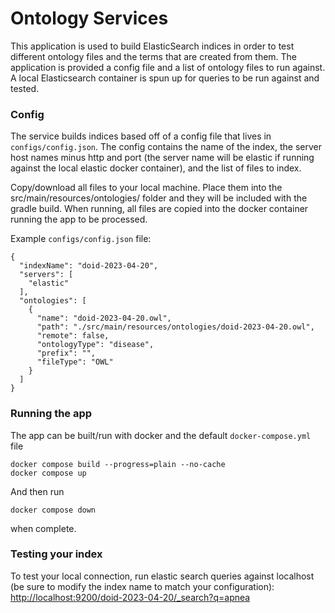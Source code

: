 # Ontology Services
This application is used to build ElasticSearch indices in order to test different ontology files and the terms that are created from them. The application is provided a config file and a list of ontology files to run against. A local Elasticsearch container is spun up for queries to be run against and tested.

### Config
The service builds indices based off of a config file that lives in `configs/config.json`.  The config contains the name of the index, the server host names minus http and port (the server name will be elastic if running against the local elastic docker container), and the list of files to index.

Copy/download all files to your local machine. Place them into the src/main/resources/ontologies/ folder and they will be included with the gradle build. When running, all files are copied into the docker container running the app to be processed.

Example `configs/config.json` file:
```
{
  "indexName": "doid-2023-04-20",
  "servers": [
    "elastic"
  ],
  "ontologies": [
    {
      "name": "doid-2023-04-20.owl",
      "path": "./src/main/resources/ontologies/doid-2023-04-20.owl",
      "remote": false,
      "ontologyType": "disease",
      "prefix": "",
      "fileType": "OWL"
    }
  ]
}
```

### Running the app
The app can be built/run with docker and the default `docker-compose.yml` file
```
docker compose build --progress=plain --no-cache
docker compose up
```
And then run
```
docker compose down
```
when complete.

### Testing your index
To test your local connection, run elastic search queries against localhost (be sure to modify the index name to match your configuration):
[http://localhost:9200/doid-2023-04-20/_search?q=apnea](http://localhost:9200/doid-2023-04-20/_search?q=apnea)
